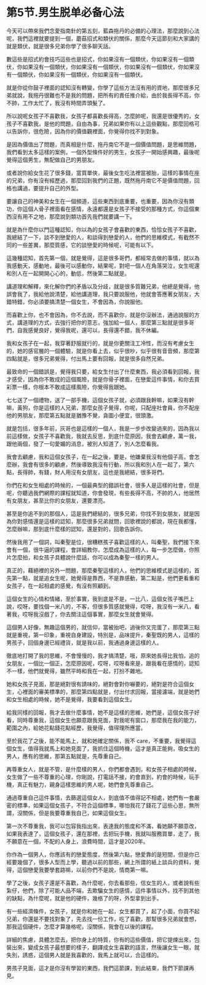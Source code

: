 # 第5节.男生脱单必备心法

今天可以帶來我們念愛指南針的第五刻，藍森拖丹的必備的心理法，那麼說到心法呢，我們這裡就要提到一個，蘑菇招式和類伏的關係，那麼今天這節刻和大家講的就是類伏，就是很多兄弟你學了很多聊天話。

數這些是招式約會技巧這些也是招式，你如果沒有一個類伏，你如果沒有一個類伏，你如果沒有一個類伏，你如果沒有一個類伏，你如果沒有一個類伏，你如果沒有一個類伏，你如果沒有一個類伏，你如果沒有一個類伏。

就是你從你鼓子裡面的認知沒有轉變，你學了這些方法沒有用的資地，那麼很多兄弟就說，我拖丹很難也不是我的問題，把所有的責任推介給，由於我長得不高，你不帥，工作太忙了，我沒有時間弄頭髮了。

所以說呢女孩子不喜歡我，女孩子都喜歡長得高，怎麼帥呢，我還是很優秀的，女孩子不喜歡我，是他的問題，自由為事，兄弟如果你有以上這些觀點，那麼回格可以告訴你，很危險，因為你的價值觀裡面，你覺得你找不到對象。

是因為價值出了問題，而真相是什麼，拖丹南它不是一個價值問題，是思維問題，我們看到太多這樣的案例，一個外型條件好的男生，女孩子一開始感興趣，最後呢覺得這個男生，無配做自己的男朋友。

或者說你給女生花了很多錢，當買單俠，最後女生吃法裡當被胎，這樣的事情在座的兄弟，你有沒有經歷過，那麼回到我們的正題，既然拖丹南它不是價值問題，回格也講過，要提升自己的外型。

要讓自己的神美和女生在一個頻道，這些東西到底重要，也重要，因為你沒有類功，你這個人骨子裡面看在感情，永遠都還是女孩子不接受的那種方式，你這個東西沒有用不之地，那麼說到類功首先我們就要講一下。

就是為什麼你以門這種認知，你以為的女孩子會喜歡的東西，恰恰女孩子不喜歡，我總結了一下，談不到戀愛的人，和談得到戀愛的人，他們的思維模式，有截然不同的一些差異，那麼質感，它的談戀愛的時候呢，可能有以下。

這幾種認知，首先第一個，就是覺得，這是很多哥們，都經常去做的事情，就以為我感動天，感動地，最後可以感動你，結果呢，對吧一個人在角落哭泣，女生呢還和別人在一起開開心心的，動低，然後第二點就是。

講道理和解釋，來化解你們的矛盾以及分歧，就是很多質難兄弟，他總是覺得，他誤會我了，我給他說清楚，給他講道理，我只要說服他，他就會答應著女朋友，大錯特錯，你必須要搞清楚一個女生，不會因為，你說服他。

而喜歡上你，也不會因為，你不去說，而不喜歡你，就是你沒辦法，通過說服的方式，講道理的方式，去強行把你的意志，強加給一個人，那麼第三點就是很多哥們，自我感覺良好，覺得我呢，還可以，長得還不錯，我不休編。

我和女孩子在一起，我穿著舒服就行的，就是你更關注工冷性，而沒有考慮女生的，她的感官層的一個體驗，就是你看上去，似乎很吵，似乎很有音音頻，那麼第四點就是，很多兄弟覺得，付出馬上要有回報，就是很多自然兄弟。

最致命的一個錯誤是，覺得我只要，給女生付出了什麼東西，我必須看到回報，我才感受，因為你不敢成的這個風險，就是你骨子裡面，在戀愛這件事情，和你去買彩票一樣，你根本不敢成這樣風險，你覺得我跟她。

七七送了一個禮物，送了一部手機，這個女孩子就，必須跟我幹嘛，如果沒有幹嘛，黃狗，你是這樣的人兄弟，那麼女孩子覺得，你呢，只配座社會員，你不配座他的男朋友，那麼第五點就是猶豫不覺，貪圖小便宜，很頭激。

就是包括，很多年前，灰哥也是這樣的一個人，我是一步步改變過來的，因為我以前這樣做，女孩子不喜歡我，我就去反思，到底什麼原因，我會去顧慮，萬一我，跟他兩個，發了一句愛媚的消息，被別人知道了，別人怎麼看我。

我會去顧慮，我和這個女孩子，在一起之後，要是，他嫌棄我沒有他個子高，會怎麼辦，我會有很多的顧慮，然後導致我沒有行動，所以我和別人在一起了，第六點，長得帥，有錢，財人用沒有女朋友，這也是我總結，很多哥們。

你們在和女生相處的時候的，一個最典型的錯誤社會，很多人是這樣的社會，但是呢，你聽過我們網際的課程就知道，你會發現，有些長得不高，不帥的人，他居然有女朋友，甚至比你的女朋友，還要漂亮。

甚至是你追不到的那個人，這是我們總結的，很多兄弟，你找不到女朋友，就是因為你對感情還是這樣的認知，那麼很多兄弟就問，回歌裡說的都說，現在我都懂，怎麼辦嘛，那到底什麼樣的認知，還是對的，回歌告訴你。

然後我用了一個詞，叫秦聖是位，很糟糕孩子喜歡這樣的人，叫秦聖，我們接下來會有一個，很牛逼的課程，會詳細教你，怎麼成為這樣的人，每一步怎麼做，你照片怎麼拍，和女孩子具體說什麼話，你可以成為秦聖一樣的男人。

真正的，藉絕裡的另外一問題，那麼秦聖這樣的人，他們的思維模式是這樣的，首先第一點，就是追女生呢，她覺得是靠西，不是靠感動，第二點是，他們更看重和女孩子，在一起相處的感覺，有沒有照顧到。

這個女生的心情和情緒，至於事實，我到底是不是，一比八，這個女孩子嘴巴上說，哎呀，要找個一米八的，不客，但很多質感就覺得，哎呀，我沒有一米八，看著我，哎呀我沒戲了，你去關注這個事實，那麼女生就會覺得。

這個男人好像，無趣這個男的，就信仰，當被抬吧，過後你又完蛋了，那麼第三點就是重視，第一印象，重視自身建設，特別是，品味提升，秦聖既的男人，這樣的男孩子，回個身邊已經禮貨，就是我以前，我通過身邊這樣的人。

徹底地打開了我的思維，不會慢慢的，我才搞清楚，哦，原來她長得比我怕，追的女朋友，一個比一個正，怎麼原因呢，哎呀，哎呀看來是，跟我看在感情的，認知不一樣，他們就覺得，雖然平時和我在一起，打扮不雜地。

她和女孩子見面，那是絕對很有請味的，絕對會對你嚇要的，絕對是符合這個女生，心裡面的審美標準的，那麼第四點就是，付出付求回報，當接濾端，就是她們和女生相處的時候，她不是覺得，我要看到這個女生。

給我同樣的回報，我才去做什麼事情，她不是這樣的思維，她們是，這個女孩子好看，同時尊重我，這個女生也願意跟我見面，對我呢有窗口，那麼我在我的能力，範圍之內，給她花點錢花點經歷，我覺得，值得理所應當。

至於我花了之後，能不能馬上，就和她確定關係，我不 care，不重要，我覺得這個女生，值得我就馬上和她見面了，我抓住這個時機，這才是真正能夠，吸女生的男人，應有的思維，那第五點就是，先尊重自己。

再尊重女人，就是不管，是什麼樣的男人，你們都會遇到，和女孩子相處的時候，女生做了一些不尊重的心理，你剛說，打電話不接，約會直到，約會的時候，玩手機，真正有魅力，親身這樣思維的男人呢，她們會先尊重自己。

通過尊重自己這件事情，去篩選這個女人，到底值不值得記不相處，她們有一套嚴密的標準，如果這個女孩子，不符合這個標準，哪怕我花了錢花了這些心思，無所謂，沒關係，但是我要尊重我自己，如果這個女生。

第一次不尊重我，我可以包容我指出來，表達我的態度和不滿，看她願不願意改，如果我表達了，這個女孩子，還在那裡，去把玩手機，我就叫服務買單，走了，我不願意在一個，不配的人身上，浪費時間，這才是2020年。

你作為一個男人，你應該有的戀愛態度，然後第六點，戀愛靠的是短間，但是你已經要幾個了，很多人型而上學，聽過以前的那些，網上所謂的紙上談兵的資料，覺得，這個戀愛我要學套路嘛，以前你們不是說，情商第一嘛。

學了之後，女孩子還是不喜歡，為什麼呢，你去看那些，信女生的人，或者說有些紮仔，他們，除了可能人品不端，去欺騙女生的感情，這件事情以外，找不到其他的缺點，為什麼呢，就是他的硬件，幾格了的呀，外型拿到出手。

有一些經濟條件，女孩子，就是你和她在一起，女生都買了，起了小面，你買不起兄弟，你還是不要找對象了，先去找一份工作，吃了喜歡，那幫很多兄弟就會想，那我這個硬件，怎麼才算幾格呢，沒關係，我會在以後的課程。

詳細的焦慮，具體怎麼去，把你身上的特質，你有的這些價值，把它提煉出來，包裝出來，變成女孩子最想要的樣子，翻譯成女生喜歡的語言，然後讓女生一眼，就失別，誘惑，這個男人就是我喜歡的，我馬上就可以，合這樣的。

男孩子見面，這才是你沒有學習的東西，我們這節課，到此結束，我們下節課再見。